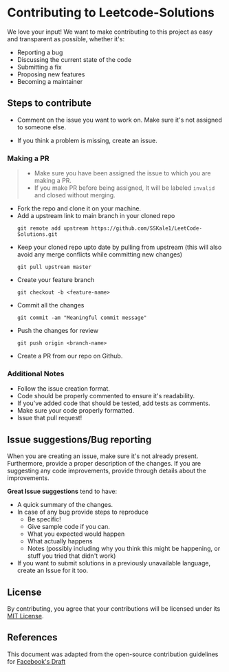 # Contributing to Leetcode-Solutions

We love your input! We want to make contributing to this project as easy and transparent as possible, whether it's:

- Reporting a bug
- Discussing the current state of the code
- Submitting a fix
- Proposing new features
- Becoming a maintainer


## Steps to contribute

* Comment on the issue you want to work on. Make sure it's not assigned to someone else.

* If you think a problem is missing, create an issue.

### Making a PR

> - Make sure you have been assigned the issue to which you are making a PR.
> - If you make PR before being assigned, It will be labeled `invalid` and closed without merging.

* Fork the repo and clone it on your machine.
* Add a upstream link to main branch in your cloned repo
    ```
    git remote add upstream https://github.com/SSKale1/LeetCode-Solutions.git
    ```
* Keep your cloned repo upto date by pulling from upstream (this will also avoid any merge conflicts while committing new changes)
    ```
    git pull upstream master
    ```
* Create your feature branch
    ```
    git checkout -b <feature-name>
    ```
* Commit all the changes
    ```
    git commit -am "Meaningful commit message"
    ```
* Push the changes for review
    ```
    git push origin <branch-name>
    ```
* Create a PR from our repo on Github.

### Additional Notes
* Follow the issue creation format.
* Code should be properly commented to ensure it's readability.
* If you've added code that should be tested, add tests as comments. 
* Make sure your code properly formatted.
* Issue that pull request!


## Issue suggestions/Bug reporting

When you are creating an issue, make sure it's not already present. Furthermore, provide a proper description of the changes. If you are suggesting any code improvements, provide through details about the improvements.

**Great Issue suggestions** tend to have:

- A quick summary of the changes.
- In case of any bug provide steps to reproduce
  - Be specific!
  - Give sample code if you can. 
  - What you expected would happen
  - What actually happens
  - Notes (possibly including why you think this might be happening, or stuff you tried that didn't work)
 - If you want to submit solutions in a previously unavailable language, create an Issue for it too. 


## License

By contributing, you agree that your contributions will be licensed under its  [MIT License](http://choosealicense.com/licenses/mit/).


## References

This document was adapted from the open-source contribution guidelines for [Facebook's Draft](https://github.com/facebook/draft-js/blob/a9316a723f9e918afde44dea68b5f9f39b7d9b00/CONTRIBUTING.md)
